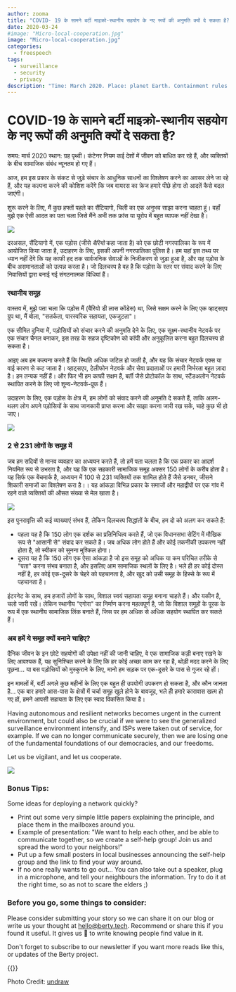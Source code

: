 ```yaml
---
author: zooma
title: "COVID-​ 19 के सामने बर्टी माइक्रो-स्थानीय सहयोग के नए रूपों की अनुमति क्यों दे सकता है?"
date: 2020-03-24
#image: "Micro-local-cooperation.jpg"
image: "Micro-local-cooperation.jpg"
categories:
  - freespeech
tags:
  - surveillance
  - security
  - privacy
description: "Time: March 2020. Place: planet Earth. Containment rules are disrupting lives in many countries, and social relations between individuals are reduced to a minimum."
---
```


# COVID-19 के सामने बर्टी माइक्रो-स्थानीय सहयोग के नए रूपों की अनुमति क्यों दे सकता है?

समय: मार्च 2020 स्थान: ग्रह पृथ्वी। कंटेनर नियम कई देशों में जीवन को बाधित कर रहे हैं, और व्यक्तियों के बीच सामाजिक संबंध न्यूनतम हो गए हैं।

आज, हम इस प्रकार के संकट से जुड़े संचार के आधुनिक साधनों का विश्लेषण करने का अवसर लेने जा रहे हैं, और यह कल्पना करने की कोशिश करेंगे कि जब वायरस का क्रेज हमारे पीछे होगा तो आदतें कैसे बदल जाएंगी।

शुरू करने के लिए, मैं कुछ हफ्तों पहले का सैंटियागो, चिली का एक अनुभव साझा करना चाहता हूं। वहाँ मुझे एक ऐसी आदत का पता चला जिसे मैंने अभी तक फ्रांस या यूरोप में बहुत व्यापक नहीं देखा है।

![](https://i.imgur.com/CVO0bgW.jpg)


दरअसल, सैंटियागो में, एक पड़ोस (जीसे _बैरियो_ कहा जाता है) को एक छोटी नगरपालिका के रूप में आयोजित किया जाता है, उदाहरण के लिए, इसकी अपनी नगरपालिका पुलिस है। हम यहां इस तथ्य पर ध्यान नहीं देंगे कि यह काफी हद तक सार्वजनिक सेवाओं के निजीकरण से जुड़ा हुआ है, और यह पड़ोस के बीच असमानताओं को उत्पन्न करता है। जो दिलचस्प है वह है कि पड़ोस के स्तर पर संवाद करने के लिए निवासियों द्वारा बनाई गई संगठनात्मक विधियां हैं।

### स्थानीय समूह
वास्तव में, मुझे पता चला कि पड़ोस मैं (बैरियो डी लास कोंडेस) था, जिसे सक्षम करने के लिए एक व्हाट्सएप ग्रुप था, मैं बोला, "सतर्कता, पारस्परिक सहायता, एकजुटता"।

एक सीमित दुनिया में, पड़ोसियों को संचार करने की अनुमति देने के लिए, एक सूक्ष्म-स्थानीय नेटवर्क पर एक संचार चैनल बनाकर, इस तरह के सहज दृष्टिकोण को कॉपी और अनुकूलित करना बहुत दिलचस्प हो सकता है।

आइए अब हम कल्पना करते हैं कि स्थिति अधिक जटिल हो जाती है, और यह कि संचार नेटवर्क एक्स या वाई कारण से कट जाता है। व्हाट्सएप, टेलीफोन नेटवर्क और सेवा प्रदाताओं पर हमारी निर्भरता बहुत ज़ादा है। हम तन्यक नहीं हैं। और फिर भी हम काफी सक्षम हैं, बर्ती जैसे प्रोटोकॉल के साथ, स्टैंडअलोन नेटवर्क स्थापित करने के लिए जो शून्य-नेटवर्क-प्रूफ हैं।

उदाहरण के लिए, एक पड़ोस के क्षेत्र में, हम लोगों को संवाद करने की अनुमति दे सकते हैं, ताकि अलग-थलग लोग अपने पड़ोसियों के साथ जानकारी प्राप्त करना और साझा करना जारी रख सकें, चाहे कुछ भी हो जाए।

![](https://i.imgur.com/k7HMdS9.jpg)

### 2 से 231 लोगों के समूह में

जब हम सदियों से मानव व्यवहार का अध्ययन करते हैं, तो हमें पता चलता है कि एक प्रकार का आदर्श नियमित रूप से उभरता है, और यह कि एक सहकारी सामाजिक समूह अक्सर 150 लोगों के करीब होता है। यह सिर्फ एक बेंचमार्क है, अध्ययन में 100 से 231 व्यक्तियों तक शामिल होते हैं जैसे डनबर, जीसने शिकारी समाजों का विश्लेषण करा है।। यह आंकड़ा विभिन्न प्रकार के समाजों और महाद्वीपों पर एक गांव में रहने वाले व्यक्तियों की औसत संख्या से मेल खाता है।

![](https://i.imgur.com/JxXCTFu.jpg)


इस पुनरावृत्ति की कई व्याख्याएं संभव हैं, लेकिन दिलचस्प सिद्धांतों के बीच, हम दो को अलग कर सकते हैं:
- पहला यह है कि 150 लोग एक दर्शक का प्रतिनिधित्व करते हैं, जो एक विधानसभा सेटिंग में मौखिक रूप से "आसानी से" संवाद कर सकते है। जब अधिक लोग होते हैं और कोई तकनीकी उपकरण नहीं होता है, तो स्पीकर को सुनना मुश्किल होगा।
- दूसरा यह है कि 150 लोग एक ऐसा आंकड़ा है जो इस समूह को अधिक या कम परिचित तरीके से "पता" करना संभव बनाता है, और इसलिए आम सामाजिक स्थलों के लिए है। भले ही हर कोई दोस्त नहीं है, हर कोई एक-दूसरे के चेहरे को पहचानता है, और खुद को उसी समूह के हिस्से के रूप में पहचानता है।

इंटरनेट के साथ, हम हजारों लोगों के साथ, विशाल स्वयं सहायता समूह बनाना चाहते हैं। और यकीन है, चलो जारी रखें। लेकिन स्थानीय "एगोरा" का निर्माण करना महत्वपूर्ण है, जो कि विशाल समूहों के पूरक के रूप में एक स्थानीय सामाजिक लिंक बनाते हैं, जिस पर हम अधिक से अधिक सहयोग स्थापित कर सकते हैं।


### अब हमें ये समूह क्यों बनाने चाहिए?

दैनिक जीवन के इन छोटे सहयोगों की उपेक्षा नहीं की जानी चाहिए, वे एक सामाजिक कड़ी बनाए रखने के लिए आवश्यक हैं, यह सुनिश्चित करने के लिए कि हर कोई अच्छा काम कर रहा है, थोड़ी मदद करने के लिए पूछना... या बस पड़ोसियों को मुस्कुराने के लिए, मानो हम सड़क पर एक-दूसरे के पास से गुजर रहे हों।

इन मामलों में, बर्टी अगले कुछ महीनों के लिए एक बहुत ही उपयोगी उपकरण हो सकता है, और कौन जानता है... एक बार हमारे आस-पास के क्षेत्रों में चर्चा समूह खुले होने के बावजूद, भले ही हमारे कारावास खत्म हो गए हों, हमने आपसी सहायता के लिए एक स्वाद विकसित किया है।

Having autonomous and resilient networks becomes urgent in the current environment, but could also be crucial if we were to see the generalized surveillance environment intensify, and ISPs were taken out of service, for example. If we can no longer communicate securely, then we are losing one of the fundamental foundations of our democracies, and our freedoms.

Let us be vigilant, and let us cooperate.

![](https://i.imgur.com/EGFFVQB.jpg)


### Bonus Tips:

Some ideas for deploying a network quickly?

- Print out some very simple little papers explaining the principle, and place them in the mailboxes around you.
- Example of presentation: "We want to help each other, and be able to communicate together, so we create a self-help group! Join us and spread the word to your neighbors!"
- Put up a few small posters in local businesses announcing the self-help group and the link to find your way around.
- If no one really wants to go out... You can also take out a speaker, plug in a microphone, and tell your neighbours the information. Try to do it at the right time, so as not to scare the elders ;)

### Before you go, some things to consider:

Please consider submitting your story so we can share it on our blog or write us your thought at hello@berty.tech. Recommend or share this if you found it useful. It gives us 🔋 to write knowing people find value in it.

Don't forget to subscribe to our newsletter if you want more reads like this, or updates of the Berty project.


 {{<tweet id="1240668694310793216">}}

Photo Credit: [undraw](https://undraw.co/illustrations) 
